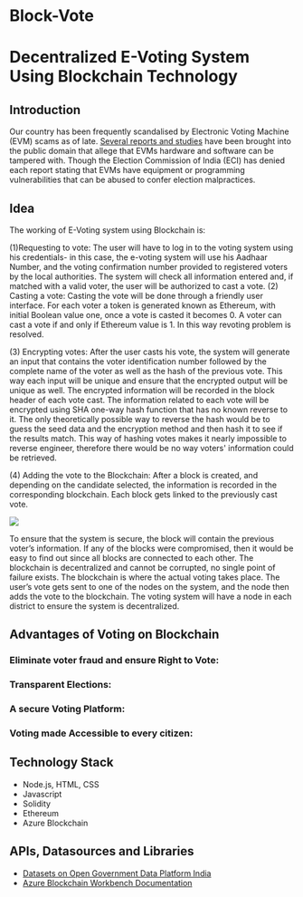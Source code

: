 # Block-Vote


#  Decentralized E-Voting System Using Blockchain Technology


## **Introduction**


Our country has been frequently scandalised by Electronic Voting Machine (EVM) scams as of late. [Several reports and studies](https://indiaevm.org/evm_tr2010-jul29.pdf?source=post_page) have been brought into the public domain that allege that EVMs hardware and software can be tampered with. Though the Election Commission of India (ECI) has denied each report stating that EVMs have equipment or programming vulnerabilities that can be abused to confer election malpractices.

## **Idea**
The working of E-Voting system using Blockchain is:

(1)Requesting to vote: The user will have to log in to the voting system using his credentials- in this case, the e-voting system
will use his Aadhaar Number, and the voting confirmation number provided to registered voters by the local
authorities. The system will check all information entered and, if matched with a valid voter, the user will be authorized to
cast a vote.
(2) Casting a vote:  Casting the vote will be done through a friendly user interface. For each voter a token is generated known as Ethereum, with initial Boolean value one, once a vote is casted it becomes 0. A voter can cast a vote if and only if Ethereum value is 1. In this way revoting problem is resolved.

(3) Encrypting votes: After the user casts his vote, the system will generate an input that contains the voter identification
number followed by the complete name of the voter as well as the hash of the previous vote. This way each input will be unique
and ensure that the encrypted output will be unique as well. The encrypted information will be recorded in the block header of
each vote cast. The information related to each vote will be encrypted using SHA one-way hash function that has no known
reverse to it. The only theoretically possible way to reverse the hash would be to guess the seed data and the encryption
method and then hash it to see if the results match. This way of hashing votes makes it nearly impossible to reverse engineer,
therefore there would be no way voters' information could be retrieved.

(4) Adding the vote to the Blockchain: After a block is created, and depending on the candidate selected, the information is
recorded in the corresponding blockchain. Each block gets linked to the previously cast vote.




![](https://res.cloudinary.com/practicaldev/image/fetch/s--a9s-VZ7n--/c_limit%2Cf_auto%2Cfl_progressive%2Cq_auto%2Cw_880/https://thepracticaldev.s3.amazonaws.com/i/qp8u0e1mo5dd7x1jhiot.png)


To ensure that the system is secure, the block will contain the previous voter’s information. If any of the
blocks were compromised, then it would be easy to find out since all blocks are connected to each other. The
blockchain is decentralized and cannot be corrupted, no single point of failure exists. The blockchain is where the
actual voting takes place. The user’s vote gets sent to one of the nodes on the system, and the node then adds the vote
to the blockchain. The voting system will have a node in each district to ensure the system is decentralized.

## **Advantages of Voting on Blockchain**

### Eliminate voter fraud and ensure Right to Vote:

### Transparent Elections:

### A secure Voting Platform:

### Voting made Accessible to every citizen:


## **Technology Stack**

* Node.js, HTML, CSS
* Javascript
* Solidity
* Ethereum
* Azure Blockchain

## **APIs, Datasources and Libraries**
* [Datasets on Open Government Data Platform India](https://data.gov.in/)
* [Azure Blockchain Workbench Documentation](https://docs.microsoft.com/en-us/azure/blockchain/workbench/)


